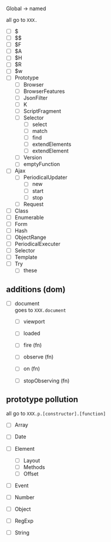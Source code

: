 Global -> named

all go to `XXX.`

- [ ] $  
- [ ] $$  
- [ ] $F
- [ ] $A
- [ ] $H
- [ ] $R
- [ ] $w
- [ ] Prototype
    - [ ] Browser
    - [ ] BrowserFeatures
    - [ ] JsonFilter
    - [ ] K
    - [ ] ScriptFragment
    - [ ] Selector
        - [ ] select
        - [ ] match
        - [ ] find
        - [ ] extendElements
        - [ ] extendElement
    - [ ] Version
    - [ ] emptyFunction
- [ ] Ajax
    - [ ] PeriodicalUpdater
        - [ ] new
        - [ ] start
        - [ ] stop
    - [ ] Request
- [ ] Class
- [ ] Enumerable
- [ ] Form
- [ ] Hash
- [ ] ObjectRange
- [ ] PeriodicalExecuter
- [ ] Selector
- [ ] Template
- [ ] Try
    - [ ] these

## additions (dom)
- [ ] document  
goes to `XXX.document`
    - [ ] viewport
    - [ ] loaded
    - [ ] fire (fn)
    - [ ] observe (fn)
    - [ ] on (fn)
    - [ ] stopObserving (fn)


## prototype pollution

all go to `XXX.p.[constructor].[function]`

- [ ] Array
- [ ] Date
- [ ] Element
    - [ ] Layout
    - [ ] Methods
    - [ ] Offset
- [ ] Event
- [ ] Number
- [ ] Object
- [ ] RegExp
- [ ] String

